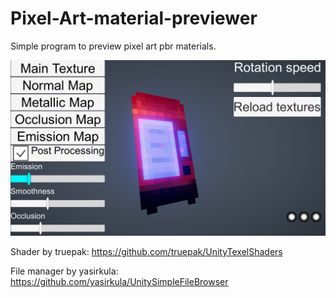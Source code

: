 # Pixel-Art-material-previewer
Simple program to preview pixel art pbr materials.

![alt text](https://github.com/Artroms/Pixel-Art-material-previewer/blob/main/Assets/Textures/Preview.png)

Shader by truepak: https://github.com/truepak/UnityTexelShaders

File manager by yasirkula: https://github.com/yasirkula/UnitySimpleFileBrowser
